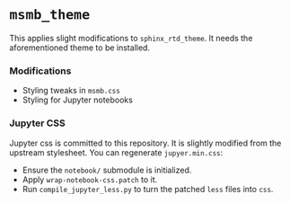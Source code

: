 `msmb_theme`
============

This applies slight modifications to `sphinx_rtd_theme`. It needs the
aforementioned theme to be installed.

### Modifications

 - Styling tweaks in `msmb.css`
 - Styling for Jupyter notebooks

### Jupyter CSS

Jupyter css is committed to this repository. It is slightly modified from
the upstream stylesheet. You can regenerate `jupyer.min.css`:

 - Ensure the `notebook/` submodule is initialized.
 - Apply `wrap-notebook-css.patch` to it.
 - Run `compile_jupyter_less.py` to turn the patched `less` files into
   `css`.
